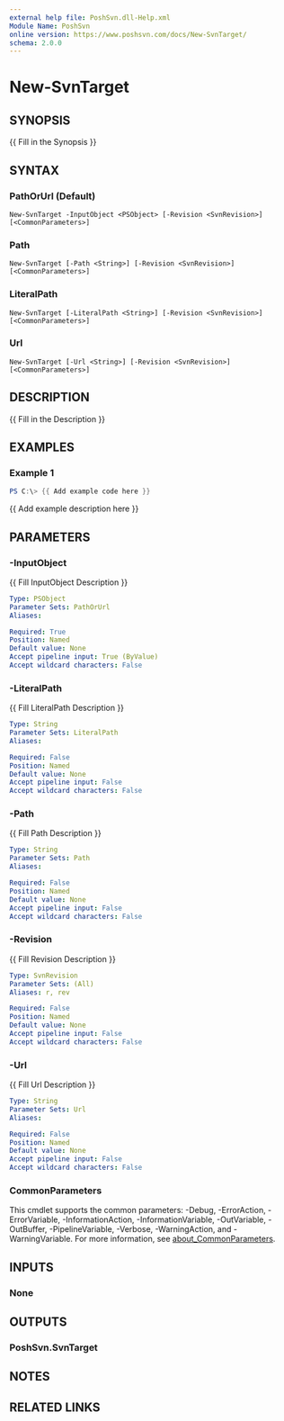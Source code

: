 ```yaml
---
external help file: PoshSvn.dll-Help.xml
Module Name: PoshSvn
online version: https://www.poshsvn.com/docs/New-SvnTarget/
schema: 2.0.0
---
```


# New-SvnTarget

## SYNOPSIS
{{ Fill in the Synopsis }}

## SYNTAX

### PathOrUrl (Default)
```
New-SvnTarget -InputObject <PSObject> [-Revision <SvnRevision>] [<CommonParameters>]
```

### Path
```
New-SvnTarget [-Path <String>] [-Revision <SvnRevision>] [<CommonParameters>]
```

### LiteralPath
```
New-SvnTarget [-LiteralPath <String>] [-Revision <SvnRevision>] [<CommonParameters>]
```

### Url
```
New-SvnTarget [-Url <String>] [-Revision <SvnRevision>] [<CommonParameters>]
```

## DESCRIPTION
{{ Fill in the Description }}

## EXAMPLES

### Example 1
```powershell
PS C:\> {{ Add example code here }}
```

{{ Add example description here }}

## PARAMETERS

### -InputObject
{{ Fill InputObject Description }}

```yaml
Type: PSObject
Parameter Sets: PathOrUrl
Aliases:

Required: True
Position: Named
Default value: None
Accept pipeline input: True (ByValue)
Accept wildcard characters: False
```

### -LiteralPath
{{ Fill LiteralPath Description }}

```yaml
Type: String
Parameter Sets: LiteralPath
Aliases:

Required: False
Position: Named
Default value: None
Accept pipeline input: False
Accept wildcard characters: False
```

### -Path
{{ Fill Path Description }}

```yaml
Type: String
Parameter Sets: Path
Aliases:

Required: False
Position: Named
Default value: None
Accept pipeline input: False
Accept wildcard characters: False
```

### -Revision
{{ Fill Revision Description }}

```yaml
Type: SvnRevision
Parameter Sets: (All)
Aliases: r, rev

Required: False
Position: Named
Default value: None
Accept pipeline input: False
Accept wildcard characters: False
```

### -Url
{{ Fill Url Description }}

```yaml
Type: String
Parameter Sets: Url
Aliases:

Required: False
Position: Named
Default value: None
Accept pipeline input: False
Accept wildcard characters: False
```

### CommonParameters
This cmdlet supports the common parameters: -Debug, -ErrorAction, -ErrorVariable, -InformationAction, -InformationVariable, -OutVariable, -OutBuffer, -PipelineVariable, -Verbose, -WarningAction, and -WarningVariable. For more information, see [about_CommonParameters](http://go.microsoft.com/fwlink/?LinkID=113216).

## INPUTS

### None

## OUTPUTS

### PoshSvn.SvnTarget

## NOTES

## RELATED LINKS
